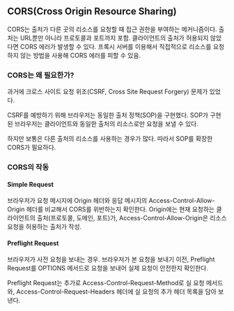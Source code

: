 ## CORS(Cross Origin Resource Sharing)
CORS는 출처가 다른 곳의 리소스를 요청할 때 접근 권한을 부여하는 메커니즘이다.
출처는 URL뿐만 아니라 프로토콜과 포트까지 포함.
클라이언트의 출처가 허용되지 않았다면 CORS 에러가 발생할 수 있다. 프록시 서버를 이용해서 직접적으로 리소스를 요청하지 않는 방법을 사용해 CORS 에러를 피할 수 있음.

### CORS는 왜 필요한가?
과거에 크로스 사이트 요청 위조(CSRF, Cross Site Request Forgery) 문제가 있었다. 

CSRF를 예방하기 위해 브라우저는 동일한 출처 정책(SOP)을 구현했다. SOP가 구현된 브라우저는 클라이언트와 동일한 출처의 리소스로만 요청을 보낼 수 있다.

하지만 보통은 다른 출처의 리소스를 사용하는 경우가 많다.
따라서 SOP를 확장한 CORS가 필요하다.

### CORS의 작동
#### Simple Request

브라우저가 요청 메시지에 Origin 헤더와 응답 메시지의 Access-Control-Allow-Origin 헤더를 비교해서 CORS를 위반하는지 확인한다.
Origin에는 현재 요청하는 클라이언트의 출처(프로토콜, 도메인, 포트)가, Access-Control-Allow-Origin은 리소스 요청을 허용하는 출처가 작성.

#### Preflight Request

브라우저가 사전 요청을 보내는 경우. 브라우저가 본 요청을 보내기 이전, Preflight Request를 OPTIONS 메서드로 요청을 보내어 실제 요청이 안전한지 확인한다.

Preflight Request는 추가로 Access-Control-Request-Method로 실 요청 메서드와, Access-Control-Request-Headers 헤더에 실 요청의 추가 헤더 목록을 담아 보낸다.

